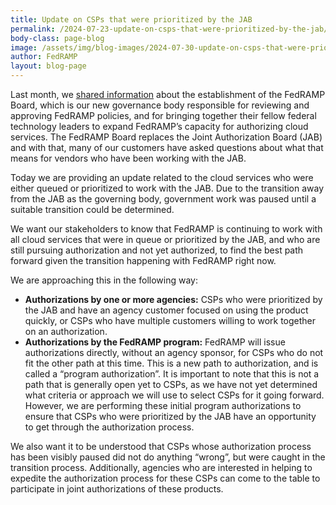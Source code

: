 ```yaml
---
title: Update on CSPs that were prioritized by the JAB 
permalink: /2024-07-23-update-on-csps-that-were-prioritized-by-the-jab/
body-class: page-blog
image: /assets/img/blog-images/2024-07-30-update-on-csps-that-were-prioritized-by-the-jab.png
author: FedRAMP
layout: blog-page
---
```

Last month, we <a href="https://www.fedramp.gov/2024-06-04-fedramp-governance/" target="_blank" rel="noopener noreferrer">shared information</a> about the establishment of the FedRAMP Board, which is our new governance body responsible for reviewing and approving FedRAMP policies, and for bringing together their fellow federal technology leaders to expand FedRAMP’s capacity for authorizing cloud services. The FedRAMP Board replaces the Joint Authorization Board (JAB) and with that, many of our customers have asked questions about what that means for vendors who have been working with the JAB.

Today we are providing an update related to the cloud services who were either queued or prioritized to work with the JAB. Due to the transition away from the JAB as the governing body, government work was paused until a suitable transition could be determined.

We want our stakeholders to know that FedRAMP is continuing to work with all cloud services that were in queue or prioritized by the JAB, and who are still pursuing authorization and not yet authorized, to find the best path forward given the transition happening with FedRAMP right now. 

We are approaching this in the following way:
- <b>Authorizations by one or more agencies:</b> CSPs who were prioritized by the JAB and have an agency customer focused on using the product quickly, or CSPs who have multiple customers willing to work together on an authorization.
- <b>Authorizations by the FedRAMP program:</b> FedRAMP will issue authorizations directly, without an agency sponsor, for CSPs who do not fit the other path at this time. This is a new path to authorization, and is called a “program authorization”. It is important to note that this is not a path that is generally open yet to CSPs, as we have not yet determined what criteria or approach we will use to select CSPs for it going forward. However, we are performing these initial program authorizations to ensure that CSPs who were prioritized by the JAB have an opportunity to get through the authorization process.

We also want it to be understood that CSPs whose authorization process has been visibly paused did not do anything “wrong”, but were caught in the transition process. Additionally, agencies who are interested in helping to expedite the authorization process for these CSPs can come to the table to participate in joint authorizations of these products.
